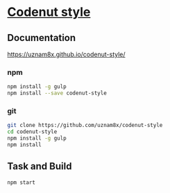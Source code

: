 # [Codenut style](http://codenut.prisf.com)

## Documentation
https://uznam8x.github.io/codenut-style/

### npm
```bash
npm install -g gulp 
npm install --save codenut-style 
```

### git

```bash
git clone https://github.com/uznam8x/codenut-style
cd codenut-style
npm install -g gulp 
npm install
```

## Task and Build
```bash
npm start
```